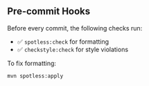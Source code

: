 ## Pre-commit Hooks

Before every commit, the following checks run:

- ✅ `spotless:check` for formatting
- ✅ `checkstyle:check` for style violations

To fix formatting:
```bash
mvn spotless:apply
```